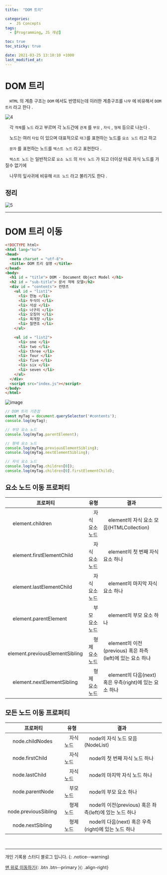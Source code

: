 ```yaml
---
title:  "DOM 트리" 

categories:
  -  JS Concepts
tags:
  - [Programming, JS 개념]

toc: true
toc_sticky: true

date: 2021-03-25 13:10:10 +1000
last_modified_at: 
---
```


# DOM 트리

　`HTML` 의 계층 구조는 `DOM` 에서도 반영되는데 이러한 계층구조를 `나무` 에 비유해서 `DOM 트리` 라고 한다 .

![4](https://user-images.githubusercontent.com/50429028/112422765-be198b80-8d74-11eb-8ed0-ffe7fb7d1baf.png)

　각 `객체`를 `노드` 라고 부르며 각 노드간에 `관계` 를 `부모` , `자식` , `형제` 등으로 나눈다 .

　노드는 여러 `타입` 이 있으며 대표적으로 `태그`를 표현하는 노드를 `요소 노드` 라고 하고

　`문자` 를 표현하는 노드를 `텍스트 노드` 라고 표현한다 .

　`텍스트 노드` 는 일반적으로 `요소 노드` 의 `자식 노드` 가 되고 더이상 따로 자식 노드를 가질수 없기에 

　나무의 잎사귀에 비유해 `리프 노드` 라고 불리기도 한다 .

## 정리
![5](https://user-images.githubusercontent.com/50429028/112424496-e1920580-8d77-11eb-8c8e-a73e11fca3ac.png)

***

# DOM 트리 이동

```html
<!DOCTYPE html>
<html lang="ko">
<head>
  <meta charset = "utf-8">
  <title> DOM 트리 설명 </title> 
</head>
<body>
  <h1 id = "title"> DOM - Document Object Model </h1>
  <h2 id = "sub-title"> 문서 객체 모델</h2>
  <div id = "contents"> 컨텐츠
    <ul id = "list1"> 
      <li> 한놈 </li>
      <li> 두식이 </li>
      <li> 석삼 </li>
      <li> 너구리 </li>
      <li> 오징어 </li>
      <li> 육개장 </li>
      <li> 칠면조 </li>
    </ul>

    <ul id = "list2"> 
      <li> one </li>
      <li> two </li>
      <li> three </li>
      <li> four </li>
      <li> five </li>
      <li> six </li>
      <li> seven </li>
    </ul>
  </div>
  <script src="index.js"></script>
</body>
</html>
```
![image](https://user-images.githubusercontent.com/50429028/112428600-bced5c00-8d7e-11eb-9aff-9daf0dffea12.png)

```js
// DOM 트리 기준점
const myTag = document.querySelector('#contents');
console.log(myTag);

// 부모 요소 노드
console.log(myTag.parentElement);

// 형제 요소 노드
console.log(myTag.previousElementSibling);
console.log(myTag.nextElementSibling);

// 자식 요소 노드
console.log(myTag.children[0]);
console.log(myTag.children[0].firstElementChild);
```

## 요소 노드 이동 프로퍼티

|프로퍼티								|유형					|결과|
|---|---|---|
|　element.children					|　자식 요소 노드			|　element의 자식 요소 모음(HTMLCollection)|
|　element.firstElementChild		|　자식 요소 노드			|　element의 첫 번째 자식 요소 하나|
|　element.lastElementChild			|　자식 요소 노드			|　element의 마지막 자식 요소 하나|
|　element.parentElement			|　부모 요소 노드			|　element의 부모 요소 하나|
|　element.previousElementSibling	|　형제 요소 노드			|　element의 이전(previous) 혹은 좌측(left)에 있는 요소 하나|
|　element.nextElementSibling		|　형제 요소 노드			|　element의 다음(next) 혹은 우측(right)에 있는 요소 하나|

## 모든 노드 이동 프로퍼티

|프로퍼티								|유형					|결과|
|---|---|---|
|　node.childNodes					|　자식 노드				|　node의 자식 노드 모음(NodeList)
|　node.firstChild					|　자식 노드				|　node의 첫 번째 자식 노드 하나
|　node.lastChild					|　자식 노드				|　node의 마지막 자식 노드 하나
|　node.parentNode					|　부모 노드				|　node의 부모 요소 하나
|　node.previousSibling				|　형제 노드				|　node의 이전(previous) 혹은 좌측(left)에 있는 노드 하나
|　node.nextSibling					|　형제 노드				|　node의 다음(next) 혹은 우측(right)에 있는 노드 하나

<br>

***

개인 기록용 스터디 블로그 입니다.
{: .notice--warning}

[맨 위로 이동하기](#){: .btn .btn--primary }{: .align-right}